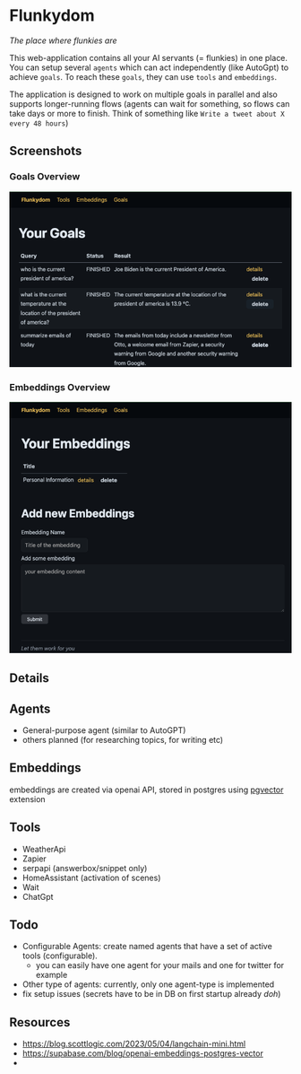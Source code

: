 # Flunkydom

*The place where flunkies are*

This web-application contains all your AI servants (= flunkies) in one place. 
You can setup several `agents` which can act independently (like AutoGpt) to achieve `goals`. To reach 
these `goals`, they can use `tools` and `embeddings`.

The application is designed to work on multiple goals in parallel and also supports longer-running 
flows (agents can wait for something, so flows can take days or more to finish. 
Think of something like `Write a tweet about X every 48 hours`)

## Screenshots

### Goals Overview

![Goals](imgs/goals.png)

### Embeddings Overview

![Embeddings](imgs/embeddings.png)

## Details

## Agents

* General-purpose agent (similar to AutoGPT)
* others planned (for researching topics, for writing etc)

## Embeddings

embeddings are created via openai API, stored in postgres using [pgvector](https://github.com/pgvector/pgvector) extension


## Tools

* WeatherApi
* Zapier
* serpapi (answerbox/snippet only)
* HomeAssistant (activation of scenes)
* Wait
* ChatGpt

## Todo

* Configurable Agents: create named agents that have a set of active tools (configurable).
  * you can easily have one agent for your mails and one for twitter for example
* Other type of agents: currently, only one agent-type is implemented
* fix setup issues (secrets have to be in DB on first startup already *doh*)

## Resources

* https://blog.scottlogic.com/2023/05/04/langchain-mini.html
* https://supabase.com/blog/openai-embeddings-postgres-vector
* 
